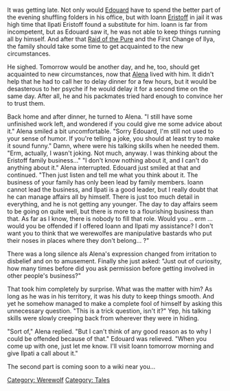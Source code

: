 It was getting late. Not only would [Edouard](Edouard "wikilink") have
to spend the better part of the evening shuffling folders in his office,
but with Ioann [Eristoff](Eristoffs "wikilink") in jail it was high time
that Ilpati Eristoff found a substitute for him. Ioann is far from
incompetent, but as Edouard saw it, he was not able to keep things
running all by himself. And after that [Raid of the
Pure](Breeding_Grounds "wikilink") and the First Change of Ilya, the
family should take some time to get acquainted to the new circumstances.

He sighed. Tomorrow would be another day, and he, too, should get
acquainted to new circumstances, now that
[Alena](Alena_Eristoff "wikilink") lived with him. It didn't help that
he had to call her to delay dinner for a few hours, but it would be
desasterous to her psyche if he would delay it for a second time on the
same day. After all, he and his packmates tried hard enough to convince
her to trust them.

Back home and after dinner, he turned to Alena. "I still have some
unfinished work left, and wondered if you could give me some advice
about it." Alena smiled a bit uncomfortable. "Sorry Edouard, I'm still
not used to your sense of humor. If you're telling a joke, you should at
least try to make it sound funny." Damn, where were his talking skills
when he needed them. "Erm, actually, I wasn't joking. Not much, anyway.
I was thinking about the Eristoff family business..." "I don't know
nothing about it, and I can't do anything about it." Alena interrupted.
Edouard just smiled at that and continued. "Then just listen and tell me
what you think about it. The business of your family has only been lead
by family members. Ioann cannot lead the business, and Ilpati is a good
leader, but I really doubt that he can manage affairs all by himself.
There is just too much detail in everything, and he is not getting any
younger. The day to day affairs seem to be going on quite well, but
there is more to a flourishing business than that. As far as I know,
there is nobody to fill that role. Would you .. erm ... would you be
offended if I offered Ioann and Ilpati my assistance? I don't want you
to think that we werewolfes are manipulative bastards who put their
noses in places where they don't belong... ?"

There was a long silence als Alena's expression changed from irritation
to disbelief and on to amusement. Finally she just asked: "Just out of
curiosity, how many times before did you ask permission before getting
involved in other people's business?"

That took him completely by surprise. What was the matter with him? As
long as he was in his territory, it was his duty to keep things smooth.
And yet he somehow managed to make a complete fool of himself by asking
this unnecessary question. "This is a trick question, isn't it?" Yep,
his talking skills were slowly creeping back from wherever they were in
hiding.

"Sort of," Alena replied. "But I can't think of any good reason as to
why I could be offended because of that." Edouard was relieved. "When
you come up with one, just let me know. I'll visit Ioann tomorrow
morning and give Ilpati a call about it."

The second part is coming soon to a wiki near you...

[Category: Werewolf](Category:_Werewolf "wikilink") [Category:
Tales](Category:_Tales "wikilink")